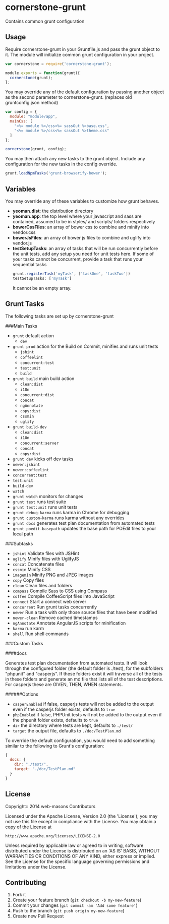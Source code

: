 cornerstone-grunt
============

Contains common grunt configuration


Usage
-----

Require cornerstone-grunt in your Gruntfile.js and pass the grunt object to it.  The module will initialize
common grunt configuration in your project.

```javascript
var cornerstone = require('cornerstone-grunt');

module.exports = function(grunt){
  cornerstone(grunt);
};
```

You may override any of the default configuration by passing another object as the second parameter to
cornerstone-grunt. (replaces old gruntconfig.json method)

```javascript
var config = {
  module: "module/app",
  mainCss: [
    "<%= module %>/css<%= sassOut %>base.css",
    "<%= module %>/css<%= sassOut %>theme.css"
  ]
};

cornerstone(grunt, config);
```

You may then attach any new tasks to the grunt object.  Include any configuration for the new tasks in the
config override.

```javascript
grunt.loadNpmTasks('grunt-browserify-bower');
```

## Variables

You may override any of these variables to customize how grunt behaves.

- **yeoman.dist**: the distribution directory
- **yeoman.app**: the top level where your javascript and sass are contained, assumed to be in styles/ and scripts/ folders respectively
- **bowerCssFiles**: an array of bower css to combine and minify into vendor.css
- **bowerJsFiles**: an array of bower js files to combine and uglify into vendor.js
- **testSetupTasks**: an array of tasks that will be run concurrently before the unit tests,
add any setup you need for unit tests here.
If some of your tasks cannot be concurrent, provide a task that runs your sequential tasks
  ```javascript
  grunt.registerTask('myTask', ['taskOne', 'taskTwo'])
  testSetupTasks: ['myTask']
  ```
  It cannot be an empty array.

## Grunt Tasks

The following tasks are set up by cornerstone-grunt

###Main Tasks

- `grunt`  default action
  - `dev`
- `grunt prod` action for the Build on Commit, minifies and runs unit tests
  - `jshint`
  - `coffeelint`
  - `concurrent:test`
  - `test:unit`
  - `build`
- `grunt build` main build action
  - `clean:dist`
  - `i18n`
  - `concurrent:dist`
  - `concat`
  - `ngAnnotate`
  - `copy:dist`
  - `cssmin`
  - `uglify`
- `grunt build-dev`
  - `clean:dist`
  - `i18n`
  - `concurrent:server`
  - `concat`
  - `copy:dist`
-  `grunt dev` kicks off dev tasks
  - `newer:jshint`
  - `newer:coffeelint`
  - `concurrent:test`
  - `test:unit`
  - `build-dev`
  - `watch`
- `grunt watch`  monitors for changes
- `grunt test` runs test suite
- `grunt test:unit` runs unit tests
- `grunt debug-karma` runs karma in Chrome for debugging
- `grunt custom-karma` runs karma without any overrides
- `grunt docs` generates test plan documentation from automated tests
- `grunt poedit-basepath` updates the base path for POEdit files to your local path

###Subtasks

- `jshint`  Validate files with JSHint
- `uglify`  Minify files with UglifyJS
- `concat`  Concatenate files
- `cssmin`  Minify CSS
- `imagemin`  Minify PNG and JPEG images
- `copy`  Copy files
- `clean`  Clean files and folders
- `compass`  Compile Sass to CSS using Compass
- `coffee`  Compile CoffeeScript files into JavaScript
- `connect`  Start a connect web server
- `concurrent`  Run grunt tasks concurrently
- `newer`  Run a task with only those source files that have been modified
- `newer-clean`  Remove cached timestamps
- `ngAnnotate`  Annotate AngularJS scripts for minification
- `karma`  run karm
- `shell`  Run shell commands

###Custom Tasks

####docs

Generates test plan documentation from automated tests.  It will look through the configured folder
(the default folder is ./test), for the subfolders "phpunit" and "casperjs".  If these folders exist it will traverse
 all of the tests in these folders and generate an md file that lists all of the test descriptions.  For casperjs
 these are GIVEN, THEN, WHEN statements.

######Options

 - `casperEnabled` if false, casperjs tests will not be added to the output even if the casperjs folder exists, defaults to `true`
 - `phpEnabled` if false, PHPUnit tests will not be added to the output even if the phpunit folder exists, defaults to `true`
 - `dir` the directory where tests are kept, defaults to `./test/`
 - `target` the output file, defaults to `./doc/TestPlan.md`

To override the default configuration, you would need to add something similar to the following to Grunt's configuration:

```javascript
{
  docs: {
    dir: "./test/",
    target: "./doc/TestPlan.md"
  }
}
```

License
------------------

Copyright:: 2014 web-masons Contributors

Licensed under the Apache License, Version 2.0 (the 'License');
you may not use this file except in compliance with the License.
You may obtain a copy of the License at

    http://www.apache.org/licenses/LICENSE-2.0

Unless required by applicable law or agreed to in writing, software
distributed under the License is distributed on an 'AS IS' BASIS,
WITHOUT WARRANTIES OR CONDITIONS OF ANY KIND, either express or implied.
See the License for the specific language governing permissions and
limitations under the License.

Contributing
------------

1. Fork it
2. Create your feature branch (`git checkout -b my-new-feature`)
3. Commit your changes (`git commit -am 'Add some feature'`)
4. Push to the branch (`git push origin my-new-feature`)
5. Create new Pull Request
